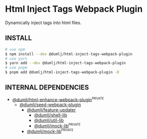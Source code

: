 <!-- This file is dynamically generated. please edit in __readme__ -->

# Html Inject Tags Webpack Plugin

Dynamically inject tags into html files.

## INSTALL

```bash
# use npm
$ npm install --dev @dumlj/html-inject-tags-webpack-plugin
# use yarn
$ yarn add --dev @dumlj/html-inject-tags-webpack-plugin
# use pnpm
$ pnpm add @dumlj/html-inject-tags-webpack-plugin -D
```

## INTERNAL DEPENDENCIES

- [@dumlj/html-enhance-webpack-plugin](https://github.com/dumlj/dumlj-build/tree/main/@webpack-plugin/html-inject-tags-webpack-plugin)<sup><small>PRIVATE</small></sup>
  - [@dumlj/seed-webpack-plugin](https://github.com/dumlj/dumlj-build/tree/main/@webpack-plugin/html-inject-tags-webpack-plugin)
    - [@dumlj/feature-updater](https://github.com/dumlj/dumlj-build/tree/main/@webpack-plugin/html-inject-tags-webpack-plugin)
      - [@dumlj/shell-lib](https://github.com/dumlj/dumlj-build/tree/main/@webpack-plugin/html-inject-tags-webpack-plugin)
      - [@dumlj/util-lib](https://github.com/dumlj/dumlj-build/tree/main/@webpack-plugin/html-inject-tags-webpack-plugin)
      - [@dumlj/mock-lib](https://github.com/dumlj/dumlj-build/tree/main/@webpack-plugin/html-inject-tags-webpack-plugin)<sup><small>PRIVATE</small></sup>
    - [@dumlj/mock-lib](https://github.com/dumlj/dumlj-build/tree/main/@webpack-plugin/html-inject-tags-webpack-plugin)<sup><small>PRIVATE</small></sup>

